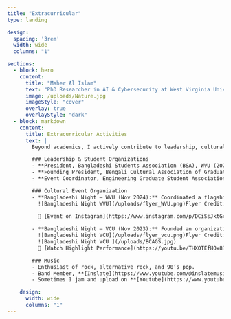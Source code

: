 ```yaml
---
title: "Extracurricular"
type: landing

design:
  spacing: '3rem'
  width: wide
  columns: "1"

sections:
  - block: hero
    content:
      title: "Maher Al Islam"
      text: "PhD Researcher in AI & Cybersecurity at West Virginia University"
      image: /uploads/Nature.jpg
      imageStyle: "cover"
      overlay: true
      overlayStyle: "dark"
  - block: markdown
    content:
      title: Extracurricular Activities
      text: |
        Beyond academics, I actively contribute to leadership, cultural initiatives, and music—fostering community, creativity, and collaboration.

        ### Leadership & Student Organizations
        - **President, Bangladeshi Students Association (BSA), WVU (2024)**   
        - **Founding President, Bengali Cultural Association of Graduate Students (BCAGS), VCU (2023)** 
        - **Event Coordinator, Engineering Graduate Student Association (EGSA), VCU (2021–2022)** 

        ### Cultural Event Organization
        - **Bangladeshi Night – WVU (Nov 2024):** Coordinated a flagship cultural event securing **SGA fund of $2300**. Featured live music, dance, and performances that strengthened international student ties.  
          ![Bangladeshi Night WVU](/uploads/flyer_WVU.png)Flyer Credit: Kamrul Hasan.
     
          📸 [Event on Instagram](https://www.instagram.com/p/DCiSsJktGxh)  

        - **Bangladeshi Night – VCU (Nov 2023):** Founded an organization to foster Bengali culture at VCU and arranged a cultural showcase with bengali music, dance, drama, and food, attended by **~200 participants**. 
          ![Bangladeshi Night VCU](/uploads/flyer_vcu.png)Flyer Credit: Khairuzzaman Arnob. 
          ![Bangladeshi Night VCU ](/uploads/BCAGS.jpg)  
          🎥 [Watch Highlight Performance](https://youtu.be/THXOTEfH0x8?t=298) 

        ### Music
        - Enthusiast of rock, alternative rock, and 90’s pop.  
        - Band Member, **[Inslate](https://www.youtube.com/@inslatemusic)** - blending classic influences with modern sounds.  
        - Sometimes I jam and upload on **[Youtube](https://www.youtube.com/@maheralislam5607)**.  

    design:
      width: wide
      columns: "1"
---
```

